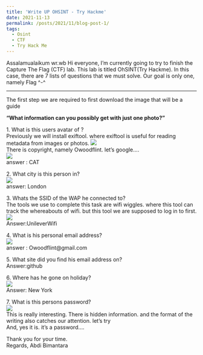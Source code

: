```yaml
---
title: 'Write UP OHSINT - Try Hackme'
date: 2021-11-13
permalink: /posts/2021/11/blog-post-1/
tags:
  - Osint
  - CTF
  - Try Hack Me
---
```

Assalamualaikum wr.wb Hi everyone,
I’m currently going to try to finish the Capture The Flag (CTF) lab. This lab is titled OhSINT(Try Hackme). In this case, there are 7 lists of questions that we must solve. Our goal is only one, namely Flag ^-^

---
<p>The first step we are required to first download the image that will be a guide</p>
<p style="font-weight:bold">“What information can you possibly get with just one photo?”</p>

<p>1. What is this users avatar of ?
<br>Previously we will install exiftool. where exiftool is useful for reading metadata from images or photos.
<img src="https://miro.medium.com/max/720/1*NofoDYQGnIh9blR0vBE2Jg.webp">
<br> There is copyright, namely Owoodflint. let’s google….
<br><img src="https://miro.medium.com/max/640/1*9w6IfGb-uKMvianiJ03evg.webp">
<br> answer : CAT</p>

<p>2. What city is this person in?
<br><img src="https://miro.medium.com/max/640/1*9i3sMdkN888NNgtW5tQU5g.webp">
<br>answer: London</p>

<p>3. Whats the SSID of the WAP he connected to?
<br>The tools we use to complete this task are wifi wiggles. where this tool can track the whereabouts of wifi. but this tool we are supposed to log in to first.
<br><img src="https://miro.medium.com/max/640/1*hpQn3EyBQfw_PmDQeJmcag.webp">
<br> Answer:UnileverWifi </p>

<p>4. What is his personal email address?
<br><img src="https://miro.medium.com/max/720/1*8Cje0RLznXdDD4Tp8WE3tQ.webp">
<br>answer : Owoodflint@gmail.com</p>

<p>5. What site did you find his email address on?
<br>Answer:github</p>

<p>6. Where has he gone on holiday?
<br><img src="https://miro.medium.com/max/720/1*0qMPG8p-fgNn4GvKuXop9g.webp">
<br>Answer: New York</p>

<p>7. What is this persons password?
<br> <img src="https://miro.medium.com/max/720/1*JcEZHOo81q6coAZsCZRHjQ.webp">
<br>This is really interesting. There is hidden information. and the format of the writing also catches our attention. let’s try
<br>And, yes it is. it’s a password….</p>

<p>Thank you for your time.
<br>Regards, Abdi Bimantara</p>